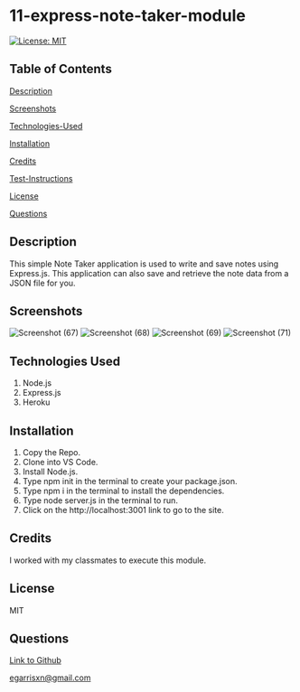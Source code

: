 # 11-express-note-taker-module

[![License: MIT](https://img.shields.io/badge/License-MIT-yellow.svg)](https://opensource.org/licenses/MIT)

## Table of Contents

 [Description](#description)

 [Screenshots](#screenshots)

 [Technologies-Used](#technologies-used)

 [Installation](#installation)

 [Credits](#credits)

 [Test-Instructions](#test-instructions)

 [License](#license)

 [Questions](#questions)


## Description

This simple Note Taker application is used to write and save notes using Express.js. This application can also save and retrieve the note data from a JSON file for you.

## Screenshots

![Screenshot (67)](https://user-images.githubusercontent.com/126130230/235003322-4b07691f-1463-42f0-8577-3a5b63c1889a.png)
![Screenshot (68)](https://user-images.githubusercontent.com/126130230/235003324-668c8976-3507-4df7-a77f-e83d7e796ac7.png)
![Screenshot (69)](https://user-images.githubusercontent.com/126130230/235003325-ff9bce16-a308-4517-a7f4-5780173b5819.png)
![Screenshot (71)](https://user-images.githubusercontent.com/126130230/235003328-4408df44-96ac-4e78-935d-94d40d6c48e7.png)


## Technologies Used

1. Node.js
2. Express.js
3. Heroku

## Installation

1. Copy the Repo.
2. Clone into VS Code.
3. Install Node.js.
4. Type npm init in the terminal to create your package.json.
5. Type npm i in the terminal to install the dependencies.
6. Type node server.js in the terminal to run.
7. Click on the http://localhost:3001 link to go to the site.

## Credits

I worked with my classmates to execute this module.

## License

MIT

## Questions

[Link to Github](https://github.com/egarrisxn)

<a href="mailto:egarrisxn@gmail.com">egarrisxn@gmail.com</a>
